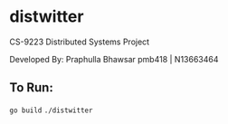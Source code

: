 # distwitter
CS-9223 Distributed Systems Project

Developed By:
Praphulla Bhawsar
pmb418 | N13663464

## To Run:
`go build`
`./distwitter`


